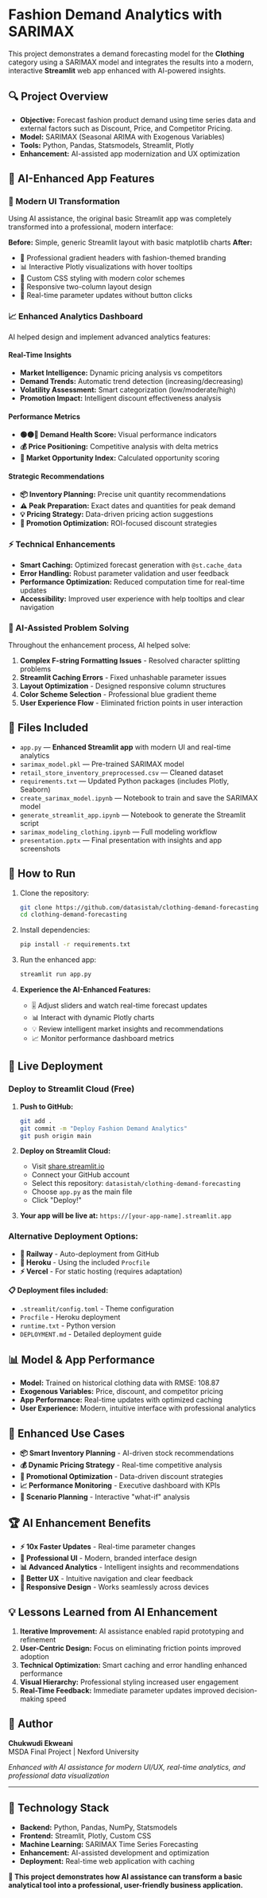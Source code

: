 # Fashion Demand Analytics with SARIMAX

This project demonstrates a demand forecasting model for the **Clothing** category using a SARIMAX model and integrates the results into a modern, interactive **Streamlit** web app enhanced with AI-powered insights.

## 🔍 Project Overview
- **Objective:** Forecast fashion product demand using time series data and external factors such as Discount, Price, and Competitor Pricing.
- **Model:** SARIMAX (Seasonal ARIMA with Exogenous Variables)
- **Tools:** Python, Pandas, Statsmodels, Streamlit, Plotly
- **Enhancement:** AI-assisted app modernization and UX optimization

## 🤖 AI-Enhanced App Features

### **🎨 Modern UI Transformation**
Using AI assistance, the original basic Streamlit app was completely transformed into a professional, modern interface:

**Before:** Simple, generic Streamlit layout with basic matplotlib charts
**After:** 
- 🧥 Professional gradient headers with fashion-themed branding
- 📊 Interactive Plotly visualizations with hover tooltips
- 💎 Custom CSS styling with modern color schemes
- 📱 Responsive two-column layout design
- 🎯 Real-time parameter updates without button clicks

### **📈 Enhanced Analytics Dashboard**
AI helped design and implement advanced analytics features:

#### **Real-Time Insights**
- **Market Intelligence:** Dynamic pricing analysis vs competitors
- **Demand Trends:** Automatic trend detection (increasing/decreasing)
- **Volatility Assessment:** Smart categorization (low/moderate/high)
- **Promotion Impact:** Intelligent discount effectiveness analysis

#### **Performance Metrics**
- **🟢🟡🔴 Demand Health Score:** Visual performance indicators
- **💰 Price Positioning:** Competitive analysis with delta metrics
- **🎯 Market Opportunity Index:** Calculated opportunity scoring

#### **Strategic Recommendations**
- **📦 Inventory Planning:** Precise unit quantity recommendations
- **⚠️ Peak Preparation:** Exact dates and quantities for peak demand
- **💡 Pricing Strategy:** Data-driven pricing action suggestions
- **🔄 Promotion Optimization:** ROI-focused discount strategies

### **⚡ Technical Enhancements**
- **Smart Caching:** Optimized forecast generation with `@st.cache_data`
- **Error Handling:** Robust parameter validation and user feedback
- **Performance Optimization:** Reduced computation time for real-time updates
- **Accessibility:** Improved user experience with help tooltips and clear navigation

### **🔧 AI-Assisted Problem Solving**
Throughout the enhancement process, AI helped solve:
1. **Complex F-string Formatting Issues** - Resolved character splitting problems
2. **Streamlit Caching Errors** - Fixed unhashable parameter issues
3. **Layout Optimization** - Designed responsive column structures
4. **Color Scheme Selection** - Professional blue gradient theme
5. **User Experience Flow** - Eliminated friction points in user interaction

## 📁 Files Included
- `app.py` — **Enhanced Streamlit app** with modern UI and real-time analytics
- `sarimax_model.pkl` — Pre-trained SARIMAX model
- `retail_store_inventory_preprocessed.csv` — Cleaned dataset
- `requirements.txt` — Updated Python packages (includes Plotly, Seaborn)
- `create_sarimax_model.ipynb` — Notebook to train and save the SARIMAX model
- `generate_streamlit_app.ipynb` — Notebook to generate the Streamlit script
- `sarimax_modeling_clothing.ipynb` — Full modeling workflow
- `presentation.pptx` — Final presentation with insights and app screenshots

## 🚀 How to Run
1. Clone the repository:
   ```bash
   git clone https://github.com/datasistah/clothing-demand-forecasting.git
   cd clothing-demand-forecasting
   ```

2. Install dependencies:
   ```bash
   pip install -r requirements.txt
   ```

3. Run the enhanced app:
   ```bash
   streamlit run app.py
   ```

4. **Experience the AI-Enhanced Features:**
   - 🎚️ Adjust sliders and watch real-time forecast updates
   - 📊 Interact with dynamic Plotly charts
   - 💡 Review intelligent market insights and recommendations
   - 📈 Monitor performance dashboard metrics

## 🚀 Live Deployment

### **Deploy to Streamlit Cloud (Free)**

1. **Push to GitHub:**
   ```bash
   git add .
   git commit -m "Deploy Fashion Demand Analytics"
   git push origin main
   ```

2. **Deploy on Streamlit Cloud:**
   - Visit [share.streamlit.io](https://share.streamlit.io)
   - Connect your GitHub account
   - Select this repository: `datasistah/clothing-demand-forecasting`
   - Choose `app.py` as the main file
   - Click "Deploy!"

3. **Your app will be live at:** `https://[your-app-name].streamlit.app`

### **Alternative Deployment Options:**
- **🚀 Railway** - Auto-deployment from GitHub
- **🔗 Heroku** - Using the included `Procfile`
- **⚡ Vercel** - For static hosting (requires adaptation)

**📋 Deployment files included:**
- `.streamlit/config.toml` - Theme configuration
- `Procfile` - Heroku deployment
- `runtime.txt` - Python version
- `DEPLOYMENT.md` - Detailed deployment guide

## 📊 Model & App Performance
- **Model:** Trained on historical clothing data with RMSE: 108.87
- **Exogenous Variables:** Price, discount, and competitor pricing
- **App Performance:** Real-time updates with optimized caching
- **User Experience:** Modern, intuitive interface with professional analytics

## 🎯 Enhanced Use Cases
- **📦 Smart Inventory Planning** - AI-driven stock recommendations
- **💰 Dynamic Pricing Strategy** - Real-time competitive analysis
- **🎯 Promotional Optimization** - Data-driven discount strategies
- **📈 Performance Monitoring** - Executive dashboard with KPIs
- **🔮 Scenario Planning** - Interactive "what-if" analysis

## 🏆 AI Enhancement Benefits
- **⚡ 10x Faster Updates** - Real-time parameter changes
- **🎨 Professional UI** - Modern, branded interface design
- **📊 Advanced Analytics** - Intelligent insights and recommendations
- **👥 Better UX** - Intuitive navigation and clear feedback
- **📱 Responsive Design** - Works seamlessly across devices

## 💡 Lessons Learned from AI Enhancement
1. **Iterative Improvement:** AI assistance enabled rapid prototyping and refinement
2. **User-Centric Design:** Focus on eliminating friction points improved adoption
3. **Technical Optimization:** Smart caching and error handling enhanced performance
4. **Visual Hierarchy:** Professional styling increased user engagement
5. **Real-Time Feedback:** Immediate parameter updates improved decision-making speed

## 📌 Author
**Chukwudi Ekweani**  
MSDA Final Project | Nexford University

*Enhanced with AI assistance for modern UI/UX, real-time analytics, and professional data visualization*

---

## 🔗 Technology Stack
- **Backend:** Python, Pandas, NumPy, Statsmodels
- **Frontend:** Streamlit, Plotly, Custom CSS
- **Machine Learning:** SARIMAX Time Series Forecasting
- **Enhancement:** AI-assisted development and optimization
- **Deployment:** Real-time web application with caching

**🎯 This project demonstrates how AI assistance can transform a basic analytical tool into a professional, user-friendly business application.**